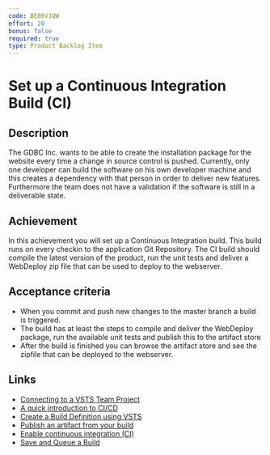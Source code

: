 ```yaml
---
code: BEB6VJQW
effort: 20
bonus: false
required: true
type: Product Backlog Item 
---
```

# Set up a Continuous Integration Build (CI) #

## Description ##
The GDBC Inc. wants to be able to create the installation package for the website every time a change in source control is pushed. Currently, only one developer can build the software on his own developer machine and this creates a dependency with that person in order to deliver new features. Furthermore the team does not have a validation if the software is still in a deliverable state. 


## Achievement ##
In this achievement you will set up a Continuous Integration build. This build runs on every checkin to the application Git Repository. The CI build should compile the latest version of the product, run the unit tests and deliver a WebDeploy zip file that can be used to deploy to the webserver.

## Acceptance criteria ##
* When you commit and push new changes to the master branch a build is triggered.
* The build has at least the steps to compile and deliver the WebDeploy package, run the available unit tests and publish this to the artifact store
* After the build is finished you can browse the artifact store and see the zipfile that can be deployed to the webserver.

## Links ##
- [Connecting to a VSTS Team Project](https://docs.microsoft.com/en-us/vsts/user-guide/connect-team-projects?toc=%2Fvsts%2Faccounts%2Ftoc.json&bc=%2Fvsts%2Faccounts%2Fbreadcrumb%2Ftoc.json&view=vsts#connect-from-the-web-portal)
- [A quick introduction to CI/CD](https://docs.microsoft.com/en-us/vsts/build-release/actions/ci-cd-part-1?view=vsts#a-quick-introduction-to-cicd)
- [Create a Build Definition using VSTS](https://docs.microsoft.com/en-us/vsts/build-release/actions/ci-cd-part-1?view=vsts#create-a-build-definition)
- [Publish an artifact from your build](https://docs.microsoft.com/en-us/vsts/build-release/actions/ci-cd-part-1?view=vsts#publish-an-artifact-from-your-build)
- [Enable continuous integration (CI)](https://docs.microsoft.com/en-us/vsts/build-release/actions/ci-cd-part-1?view=vsts#enable-continuous-integration-ci)
- [Save and Queue a Build](https://docs.microsoft.com/en-us/vsts/build-release/actions/ci-cd-part-1?view=vsts#save-and-queue-the-build)